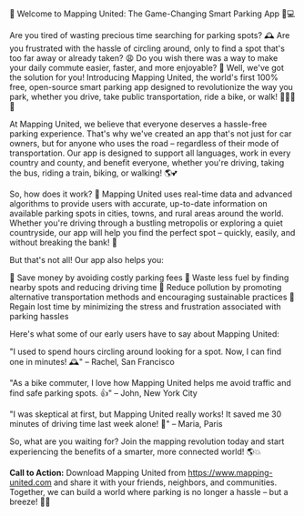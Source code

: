 🎉 Welcome to Mapping United: The Game-Changing Smart Parking App 🚗💻

Are you tired of wasting precious time searching for parking spots? 🕰️ Are you frustrated with the hassle of circling around, only to find a spot that's too far away or already taken? 😩 Do you wish there was a way to make your daily commute easier, faster, and more enjoyable? 🚂 Well, we've got the solution for you! Introducing Mapping United, the world's first 100% free, open-source smart parking app designed to revolutionize the way you park, whether you drive, take public transportation, ride a bike, or walk! 🚶‍♀️🚌💨

At Mapping United, we believe that everyone deserves a hassle-free parking experience. That's why we've created an app that's not just for car owners, but for anyone who uses the road – regardless of their mode of transportation. Our app is designed to support all languages, work in every country and county, and benefit everyone, whether you're driving, taking the bus, riding a train, biking, or walking! 🌎💕

So, how does it work? 🤔 Mapping United uses real-time data and advanced algorithms to provide users with accurate, up-to-date information on available parking spots in cities, towns, and rural areas around the world. Whether you're driving through a bustling metropolis or exploring a quiet countryside, our app will help you find the perfect spot – quickly, easily, and without breaking the bank! 💸

But that's not all! Our app also helps you:

🔹 Save money by avoiding costly parking fees
🔹 Waste less fuel by finding nearby spots and reducing driving time
🔹 Reduce pollution by promoting alternative transportation methods and encouraging sustainable practices
🔹 Regain lost time by minimizing the stress and frustration associated with parking hassles

Here's what some of our early users have to say about Mapping United:

"I used to spend hours circling around looking for a spot. Now, I can find one in minutes! 🕰️" – Rachel, San Francisco

"As a bike commuter, I love how Mapping United helps me avoid traffic and find safe parking spots. 👍" – John, New York City

"I was skeptical at first, but Mapping United really works! It saved me 30 minutes of driving time last week alone! 🚀" – Maria, Paris

So, what are you waiting for? Join the mapping revolution today and start experiencing the benefits of a smarter, more connected world! 🌎💥

**Call to Action:** Download Mapping United from https://www.mapping-united.com and share it with your friends, neighbors, and communities. Together, we can build a world where parking is no longer a hassle – but a breeze! 🌈🚗